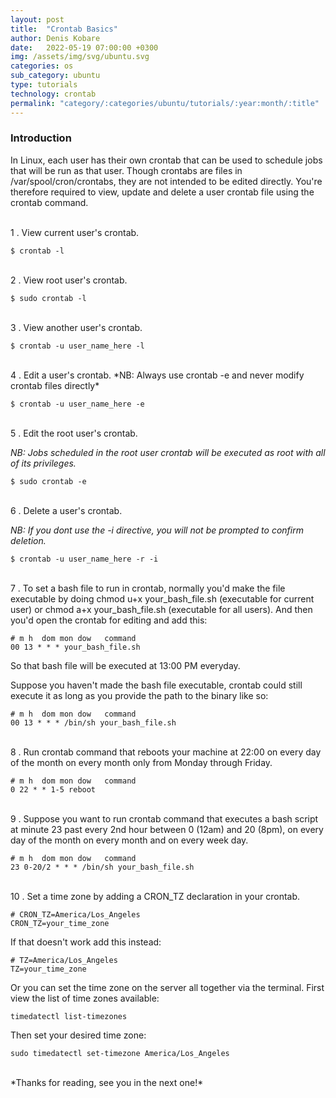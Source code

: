 ```yaml
---
layout: post
title:  "Crontab Basics"
author: Denis Kobare
date:   2022-05-19 07:00:00 +0300
img: /assets/img/svg/ubuntu.svg
categories: os
sub_category: ubuntu
type: tutorials
technology: crontab
permalink: "category/:categories/ubuntu/tutorials/:year:month/:title"
---
```


### Introduction
In Linux, each user has their own crontab that can be used to schedule jobs that will be run as that user. Though crontabs are files in /var/spool/cron/crontabs, they are not intended to be edited directly. You're therefore required to view, update and delete a user crontab file using the crontab command. 


<br>
1 .  View current user's crontab.

    $ crontab -l


<br>
2 .  View root user's crontab.

    $ sudo crontab -l


<br>
3 .  View another user's crontab.

    $ crontab -u user_name_here -l


<br>
4 . Edit a user's crontab.
*NB: Always use crontab -e and never modify crontab files directly*

    $ crontab -u user_name_here -e


<br>
5 . Edit the root user's crontab.

*NB: Jobs scheduled in the root user crontab will be executed as root with all of its privileges.*
 
    $ sudo crontab -e


<br>
6 . Delete a user's crontab.

*NB: If you dont use the -i directive, you will not be prompted to confirm deletion.*

    $ crontab -u user_name_here -r -i


<br>
7 . To set a bash file to run in crontab, normally you'd make the file executable by doing chmod u+x your_bash_file.sh (executable for current user) or chmod a+x your_bash_file.sh (executable for all users). And then you'd open the crontab for editing and add this:

    # m h  dom mon dow   command
    00 13 * * * your_bash_file.sh

So that bash file will be executed at 13:00 PM everyday.

Suppose you haven't made the bash file executable, crontab could still execute it as long as you provide the path to the binary like so:

    # m h  dom mon dow   command
    00 13 * * * /bin/sh your_bash_file.sh    



<br>
8 . Run crontab command that reboots your machine at 22:00 on every day of the month on every month only from Monday through Friday.

    # m h  dom mon dow   command
    0 22 * * 1-5 reboot
    

<br>
9 . Suppose you want to run crontab command that executes a bash script at minute 23 past every 2nd hour between 0 (12am) and 20 (8pm), on every day of the month on every month and on every week day.
    
    # m h  dom mon dow   command
    23 0-20/2 * * * /bin/sh your_bash_file.sh  
    

<br>
10 . Set a time zone by adding a CRON_TZ declaration in your crontab.

    # CRON_TZ=America/Los_Angeles
    CRON_TZ=your_time_zone
    
    
If that doesn't work add this instead:

    # TZ=America/Los_Angeles
    TZ=your_time_zone 

Or you can set the time zone on the server all together via the terminal. First view the list of time zones available: 

    timedatectl list-timezones

Then set your desired time zone:

    sudo timedatectl set-timezone America/Los_Angeles

<br>
*Thanks for reading, see you in the next one!*
